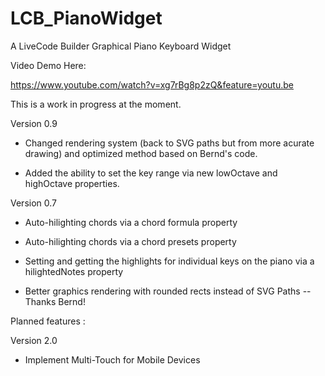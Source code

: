 # LCB_PianoWidget
A LiveCode Builder Graphical Piano Keyboard Widget 

Video Demo Here:

https://www.youtube.com/watch?v=xg7rBg8p2zQ&feature=youtu.be

This is a work in progress at the moment.

Version 0.9

- Changed rendering system (back to SVG paths but from more acurate drawing) and optimized method based on Bernd's code.

- Added the ability to set the key range via new lowOctave and highOctave properties.

Version 0.7

- Auto-hilighting chords via a chord formula property

- Auto-hilighting chords via a chord presets property

- Setting and getting the highlights for individual keys on the piano via a hilightedNotes property

- Better graphics rendering with rounded rects instead of SVG Paths -- Thanks Bernd!


Planned features :

Version 2.0

- Implement Multi-Touch for Mobile Devices



